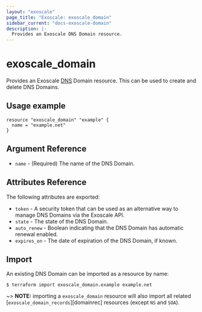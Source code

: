 ```yaml
---
layout: "exoscale"
page_title: "Exoscale: exoscale_domain"
sidebar_current: "docs-exoscale-domain"
description: |-
  Provides an Exoscale DNS Domain resource.
---
```


# exoscale\_domain

Provides an Exoscale [DNS][dns] Domain resource. This can be used to create and delete DNS Domains.

[dns]: https://community.exoscale.com/documentation/dns/

## Usage example

```hcl
resource "exoscale_domain" "example" {
  name = "example.net"
}
```

## Argument Reference

* `name` - (Required) The name of the DNS Domain.

## Attributes Reference

The following attributes are exported:

* `token` - A security token that can be used as an alternative way to manage DNS Domains via the Exoscale API.
* `state` - The state of the DNS Domain.
* `auto_renew` - Boolean indicating that the DNS Domain has automatic renewal enabled.
* `expires_on` - The date of expiration of the DNS Domain, if known.

## Import

An existing DNS Domain can be imported as a resource by name:

```console
$ terraform import exoscale_domain.example example.net
```

~> **NOTE:** importing a `exoscale_domain` resource will also import all related [`exoscale_domain_records`][domainrec] resources (except `NS` and `SOA`).

[domainre]: domain_record.html

